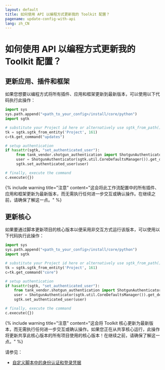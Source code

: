 ```yaml
---
layout: default
title: 如何使用 API 以编程方式更新我的 Toolkit 配置？
pagename: update-config-with-api
lang: zh_CN
---
```


# 如何使用 API 以编程方式更新我的 Toolkit 配置？

## 更新应用、插件和框架
如果您想要以编程方式将所有插件、应用和框架更新到最新版本，可以使用以下代码执行此操作：

```python
import sys
sys.path.append("<path_to_your_config>/install/core/python")
import sgtk

# substitute your Project id here or alternatively use sgtk_from_path()
tk = sgtk.sgtk_from_entity('Project', 161)
c=tk.get_command("updates")

# setup authentication
if hasattr(sgtk, "set_authenticated_user"):
     from tank_vendor.shotgun_authentication import ShotgunAuthenticator
     user = ShotgunAuthenticator(sgtk.util.CoreDefaultsManager()).get_default_user()
     sgtk.set_authenticated_user(user)

# finally, execute the command
c.execute({})
```

{% include warning title="注意" content="这会将此工作流配置中的所有插件、应用和框架更新为最新版本，而无需执行任何进一步交互或确认操作。在继续之前，请确保了解这一点。" %}

## 更新核心

如果要通过脚本更新项目的核心版本以便采用非交互方式运行该版本，可以使用以下代码执行此操作：

```python
import sys
sys.path.append("<path_to_your_config>/install/core/python")
import sgtk

# substitute your Project id here or alternatively use sgtk_from_path()
tk = sgtk.sgtk_from_entity('Project', 161)
c=tk.get_command("core")

# setup authentication
if hasattr(sgtk, "set_authenticated_user"):
    from tank_vendor.shotgun_authentication import ShotgunAuthenticator
    user = ShotgunAuthenticator(sgtk.util.CoreDefaultsManager()).get_default_user()
    sgtk.set_authenticated_user(user)

# finally, execute the command
c.execute({})
```

{% include warning title="注意" content="这会将 Toolkit 核心更新为最新版本，而无需执行任何进一步交互或确认操作。如果您正在从共享核心运行，此操作将更新共享此核心版本的所有项目使用的核心版本！在继续之前，请确保了解这一点。" %}

请参见：

- [自定义脚本中的身份认证和登录凭据](https://developer.shotgridsoftware.com/zh_CN/724152ce/)
